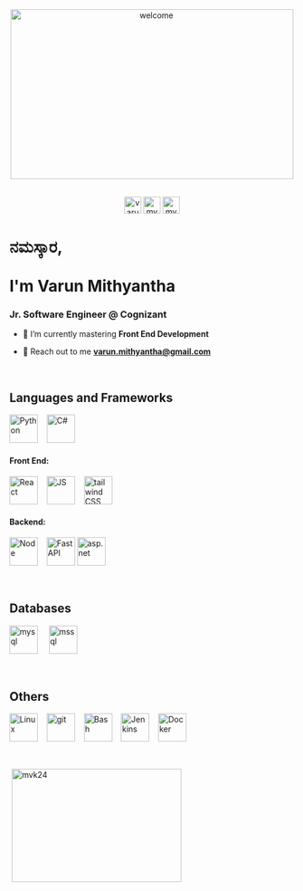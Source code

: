<div align="center">
<!--   <img width="500" height="300" src="https://media.giphy.com/media/13HgwGsXF0aiGY/giphy.gif" alt="welcome"><br><br> -->
<img width="500" height="300" src="https://media0.giphy.com/media/13HBDT4QSTpveU/200.gif?cid=6c09b952vqm17dnnx31dgelrnp4eowzco7ii6zudsh9mflpf&ep=v1_gifs_search&rid=200.gif&ct=g" alt="welcome"><br><br>
  <p>
    <a href="https://linkedin.com/in/varun-mithyantha" target="blank"><img src="https://qph.cf2.quoracdn.net/main-qimg-05f1ceb11a77b68fd6bf72da21b3400c" alt="varun-mithyantha" height="30"></a>
    <img src="https://komarev.com/ghpvc/?username=mvk24&label=Profile%20views&color=0e75b6&style=flat" alt="mvk24" height="30" /> 
    <a href="https://varun-mithyantha.netlify.app/" target="blank"><img src="https://upload.wikimedia.org/wikipedia/commons/d/dc/Portfolio.hu_full_logo.png" alt="mvk24" height="30" /></a>
    </p>
</div>
      
<h1>ನಮಸ್ಕಾರ,<br><br> I'm Varun Mithyantha</h1>
<h3>Jr. Software Engineer @ Cognizant</h3>

- 🌱 I’m currently mastering **Front End Development**

- 📝 Reach out to me **varun.mithyantha@gmail.com**

<br>
<h2 align="left">Languages and Frameworks</h2>
  <p align="left">
    <img src="https://upload.wikimedia.org/wikipedia/commons/thumb/c/c3/Python-logo-notext.svg/1869px-Python-logo-notext.svg.png" alt="Python" width="50"   
     height="50">&nbsp;&nbsp;&nbsp;
    <img src="https://encrypted-tbn0.gstatic.com/images?q=tbn:ANd9GcR7gZUAA0T0iDkeX0U8hnA_q9Q3m4akJ1RyhA&s" alt="C#" width="50" height="50">
  </p>

<h4 align="left">Front End:</h4>
<p align="left">
  <img src="https://cdn.iconscout.com/icon/free/png-256/free-react-1-282599.png?f=webp" alt="React" width="50" height="50">&nbsp;&nbsp;&nbsp;
  <img src="https://upload.wikimedia.org/wikipedia/commons/thumb/6/6a/JavaScript-logo.png/800px-JavaScript-logo.png" alt="JS" width="50" height="50">&nbsp;&nbsp;&nbsp;
  <img src="https://media2.dev.to/dynamic/image/width=1080,height=1080,fit=cover,gravity=auto,format=auto/https%3A%2F%2Fdev-to-uploads.s3.amazonaws.com%2Fuploads%2Farticles%2Fdxy1c2bvl6odeo52dodk.jpg" alt="tailwind CSS" width="50" height="50">&nbsp;&nbsp;&nbsp;
</p>



<h4 align="left">Backend:</h4>
  <p align="left">
    <img src="https://encrypted-tbn0.gstatic.com/images?q=tbn:ANd9GcRqmQvw0Jc4eiSQcQD_8qjjpiN1Lm1YugzX6A&usqp=CAU" alt="Node" width="50" height="50">&nbsp;&nbsp;&nbsp;
    <img src="https://gitlab.com/uploads/-/system/project/avatar/37467835/fastapi.png" alt="Fast API" width="50" height="50">
    <img src="https://himanshuganapavarapu.wordpress.com/wp-content/uploads/2017/07/logo1.png" alt="asp.net" width="50" height="50">
  </p>


<br>
<h2 align="left">Databases</h2>
  <p align="left">
    <img src="https://encrypted-tbn0.gstatic.com/images?q=tbn:ANd9GcS9ik6qo5U4qLH8-QwO7YzoF92pi59tY0BPJQ&usqp=CAU" alt="mysql" width="50" height="50"> &nbsp;&nbsp;&nbsp;
    <img src="https://www.svgrepo.com/download/303229/microsoft-sql-server-logo.svg" alt="mssql" width="50" height="50"></p>


<br>
<h2 align="left">Others</h2>
<p align="left">
<img src="https://upload.wikimedia.org/wikipedia/commons/thumb/3/35/Tux.svg/180px-Tux.svg.png" alt="Linux" width="50" height="50">&nbsp;&nbsp;&nbsp;
<img src="https://git-scm.com/images/logos/downloads/Git-Icon-1788C.png" alt="git" width="50" height="50">&nbsp;&nbsp;&nbsp;
<img src="https://upload.wikimedia.org/wikipedia/commons/thumb/4/4b/Bash_Logo_Colored.svg/2048px-Bash_Logo_Colored.svg.png" alt="Bash" width="50" height="50">&nbsp;&nbsp;&nbsp;
<img src="https://upload.wikimedia.org/wikipedia/commons/thumb/e/e9/Jenkins_logo.svg/1483px-Jenkins_logo.svg.png" alt="Jenkins" width="50" height="50">&nbsp;&nbsp;&nbsp;
<img src="https://i.pinimg.com/originals/5c/bb/a7/5cbba74b40ec0c0ce77b3db3ec1a5e05.png" alt="Docker" width="50" height="50"></p>
<br>

<div>
<!--   <p><img align="right" src="https://github-readme-streak-stats.herokuapp.com/?user=mvk24&" alt="mvk24" width="400" height="200" /></p> -->
  <p>&nbsp;<img align="center" src="https://github-readme-stats.vercel.app/api/top-langs?username=mvk24&show_icons=true&locale=en&layout=compact" alt="mvk24" width="300" height="200"/></p>
</div>



